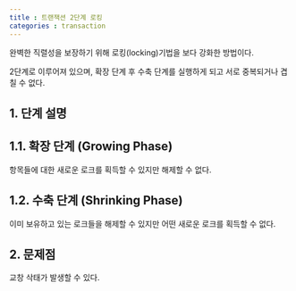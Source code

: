 ```yaml
---
title : 트랜잭션 2단계 로킹
categories : transaction
---
```


완벽한 직렬성을 보장하기 위해 로킹(locking)기법을 보다 강화한 방법이다.

2단계로 이루어져 있으며, 확장 단계 후 수축 단계를 실행하게 되고 서로 중복되거나 겹칠 수 없다. 

## 1. 단계 설명 

## 1.1. 확장 단계 (Growing Phase) 

항목들에 대한 새로운 로크를 획득할 수 있지만 해제할 수 없다. 

## 1.2. 수축 단계 (Shrinking Phase)

이미 보유하고 있는 로크들을 해제할 수 있지만 어떤 새로운 로크를 획득할 수 없다.

## 2. 문제점

교창 삭태가 발생할 수 있다.
